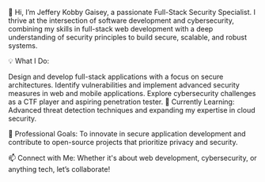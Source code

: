 👋 Hi, I’m Jeffery Kobby Gaisey, a passionate Full-Stack Security Specialist. I thrive at the intersection of software development and cybersecurity, combining my skills in full-stack web development with a deep understanding of security principles to build secure, scalable, and robust systems.

💡 What I Do:

Design and develop full-stack applications with a focus on secure architectures.
Identify vulnerabilities and implement advanced security measures in web and mobile applications.
Explore cybersecurity challenges as a CTF player and aspiring penetration tester.
🌱 Currently Learning: Advanced threat detection techniques and expanding my expertise in cloud security.

💼 Professional Goals: To innovate in secure application development and contribute to open-source projects that prioritize privacy and security.

📫 Connect with Me: Whether it's about web development, cybersecurity, or anything tech, let’s collaborate!
